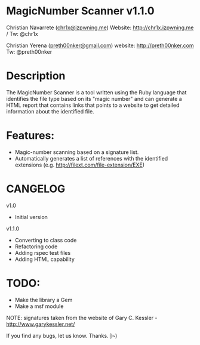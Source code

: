 MagicNumber Scanner v1.1.0
========
Christian Navarrete (chr1x@izpwning.me) 
Website: http://chr1x.izpwning.me / Tw: @chr1x

Christian Yerena (preth00nker@gmail.com) 
website: http://preth00nker.com Tw: @preth00nker

Description
========
The MagicNumber Scanner is a tool written using the Ruby language that identifies the file type based on its "magic number" and can generate a HTML report that contains links that points to a website to get detailed information about the identified file.

Features:
========
- Magic-number scanning based on a signature list.
- Automatically generates a list of references with the identified extensions (e.g. http://filext.com/file-extension/EXE)

CANGELOG
========
v1.0
- Initial version

v1.1.0
- Converting to class code
- Refactoring code
- Adding rspec test files
- Adding HTML capability <optionally second argument>

TODO:
========
- Make the library a Gem
- Make a msf module

NOTE: signatures taken from the website of Gary C. Kessler - http://www.garykessler.net/

If you find any bugs, let us know. Thanks. ]¬)

